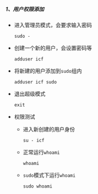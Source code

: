 ##### 1、用户权限添加

- 进入管理员模式，会要求输入密码

  ```
  sudo -
  ```

- 创建一个新的用户，会设置密码等

  ```
  adduser icf
  ```

- 将新建的用户添加到`sudo`组内

  ```
  adduser icf sudo
  ```

- 退出超级模式

  ```
  exit
  ```

- 权限测试

  - 进入新创建的用户身份

    ```
    su - icf
    ```

  - 正常运行`whoami`

    ```
    whoami
    ```

  - `sudo`模式下运行`whoami`

    ```
    sudo whoami
    ```

    